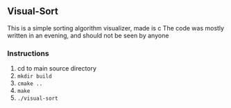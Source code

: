## Visual-Sort

This is a simple sorting algorithm visualizer, made is c
The code was mostly written in an evening, and should not be seen by anyone

### Instructions

1. cd to main source directory
2. `mkdir build`
3. `cmake ..`
4. `make`
5. `./visual-sort`
